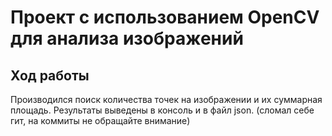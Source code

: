 # Проект с использованием OpenCV для анализа изображений
## Ход работы

 Производился поиск количества точек на изображении и их суммарная площадь. Результаты выведены в консоль и в файл json.
(сломал себе гит, на коммиты не обращайте внимание)
